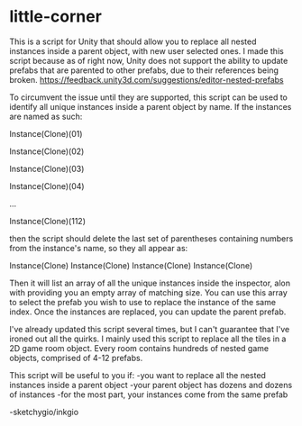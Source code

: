 # little-corner
This is a script for Unity that should allow you to replace all nested instances inside a parent object, with new user selected ones. I made this script because as of right now, Unity does not support the ability to update prefabs that are parented to other prefabs, due to their references being broken.
https://feedback.unity3d.com/suggestions/editor-nested-prefabs

To circumvent the issue until they are supported, this script can be used to identify all unique instances inside a parent object by name. If the instances are named as such:

Instance(Clone)(01)

Instance(Clone)(02)

Instance(Clone)(03)

Instance(Clone)(04)

...

Instance(Clone)(112)

then the script should delete the last set of parentheses containing numbers from the instance's name, so they all appear as:

Instance(Clone)
Instance(Clone)
Instance(Clone)
Instance(Clone)

Then it will list an array of all the unique instances inside the inspector, alon with providing you an empty array of matching size. You can use this array to select the prefab you wish to use to replace the instance of the same index. Once the instances are replaced, you can update the parent prefab.

I've already updated this script several times, but I can't guarantee that I've ironed out all the quirks. I mainly used this script to replace all the tiles in a 2D game room object. Every room contains hundreds of nested game objects, comprised of 4-12 prefabs.

This script will be useful to you if: 
-you want to replace all the nested instances inside a parent object
-your parent object has dozens and dozens of instances
-for the most part, your instances come from the same prefab

-sketchygio/inkgio
